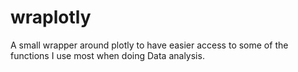 # wraplotly
A small wrapper around plotly to have easier access to some of the functions I use most when doing Data analysis.
